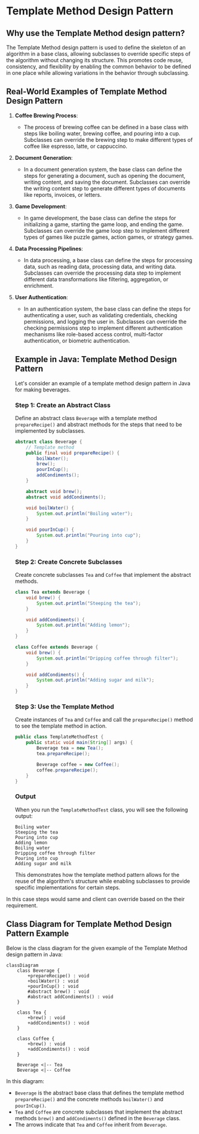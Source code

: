 # Template Method Design Pattern

## Why use the Template Method design pattern?

The Template Method design pattern is used to define the skeleton of an algorithm in a base class, allowing subclasses to override specific steps of the algorithm without changing its structure. This promotes code reuse, consistency, and flexibility by enabling the common behavior to be defined in one place while allowing variations in the behavior through subclassing.

## Real-World Examples of Template Method Design Pattern

1. **Coffee Brewing Process**:
    - The process of brewing coffee can be defined in a base class with steps like boiling water, brewing coffee, and pouring into a cup. Subclasses can override the brewing step to make different types of coffee like espresso, latte, or cappuccino.

2. **Document Generation**:
    - In a document generation system, the base class can define the steps for generating a document, such as opening the document, writing content, and saving the document. Subclasses can override the writing content step to generate different types of documents like reports, invoices, or letters.

3. **Game Development**:
    - In game development, the base class can define the steps for initializing a game, starting the game loop, and ending the game. Subclasses can override the game loop step to implement different types of games like puzzle games, action games, or strategy games.

4. **Data Processing Pipelines**:
    - In data processing, a base class can define the steps for processing data, such as reading data, processing data, and writing data. Subclasses can override the processing data step to implement different data transformations like filtering, aggregation, or enrichment.

5. **User Authentication**:
    - In an authentication system, the base class can define the steps for authenticating a user, such as validating credentials, checking permissions, and logging the user in. Subclasses can override the checking permissions step to implement different authentication mechanisms like role-based access control, multi-factor authentication, or biometric authentication.



    ## Example in Java: Template Method Design Pattern

    Let's consider an example of a template method design pattern in Java for making beverages.

    ### Step 1: Create an Abstract Class

    Define an abstract class `Beverage` with a template method `prepareRecipe()` and abstract methods for the steps that need to be implemented by subclasses.

    ```java
    abstract class Beverage {
        // Template method
        public final void prepareRecipe() {
            boilWater();
            brew();
            pourInCup();
            addCondiments();
        }

        abstract void brew();
        abstract void addCondiments();

        void boilWater() {
            System.out.println("Boiling water");
        }

        void pourInCup() {
            System.out.println("Pouring into cup");
        }
    }
    ```

    ### Step 2: Create Concrete Subclasses

    Create concrete subclasses `Tea` and `Coffee` that implement the abstract methods.

    ```java
    class Tea extends Beverage {
        void brew() {
            System.out.println("Steeping the tea");
        }

        void addCondiments() {
            System.out.println("Adding lemon");
        }
    }

    class Coffee extends Beverage {
        void brew() {
            System.out.println("Dripping coffee through filter");
        }

        void addCondiments() {
            System.out.println("Adding sugar and milk");
        }
    }
    ```

    ### Step 3: Use the Template Method

    Create instances of `Tea` and `Coffee` and call the `prepareRecipe()` method to see the template method in action.

    ```java
    public class TemplateMethodTest {
        public static void main(String[] args) {
            Beverage tea = new Tea();
            tea.prepareRecipe();

            Beverage coffee = new Coffee();
            coffee.prepareRecipe();
        }
    }
    ```

    ### Output

    When you run the `TemplateMethodTest` class, you will see the following output:

    ```
    Boiling water
    Steeping the tea
    Pouring into cup
    Adding lemon
    Boiling water
    Dripping coffee through filter
    Pouring into cup
    Adding sugar and milk
    ```

    This demonstrates how the template method pattern allows for the reuse of the algorithm's structure while enabling subclasses to provide specific implementations for certain steps.



In this case steps would same and client can override based on the their requirement.

## Class Diagram for Template Method Design Pattern Example

Below is the class diagram for the given example of the Template Method design pattern in Java:

```mermaid
classDiagram
    class Beverage {
        +prepareRecipe() : void
        +boilWater() : void
        +pourInCup() : void
        #abstract brew() : void
        #abstract addCondiments() : void
    }

    class Tea {
        +brew() : void
        +addCondiments() : void
    }

    class Coffee {
        +brew() : void
        +addCondiments() : void
    }

    Beverage <|-- Tea
    Beverage <|-- Coffee
```

In this diagram:
- `Beverage` is the abstract base class that defines the template method `prepareRecipe()` and the concrete methods `boilWater()` and `pourInCup()`.
- `Tea` and `Coffee` are concrete subclasses that implement the abstract methods `brew()` and `addCondiments()` defined in the `Beverage` class.
- The arrows indicate that `Tea` and `Coffee` inherit from `Beverage`.